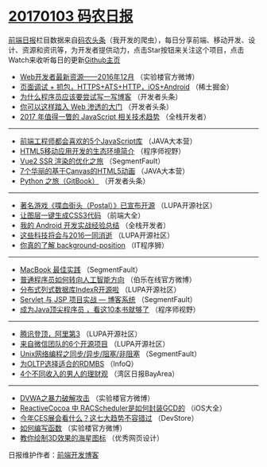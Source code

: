 # [20170103 码农日报](2017/01/03.md)

[前端日报](http://caibaojian.com/c/news)栏目数据来自[码农头条](http://hao.caibaojian.com/)（我开发的爬虫），每日分享前端、移动开发、设计、资源和资讯等，为开发者提供动力，点击Star按钮来关注这个项目，点击Watch来收听每日的更新[Github主页](https://github.com/kujian/frontendDaily)
* [Web开发者最新资源——2016年12月](http://hao.caibaojian.com/20490.html) （实验楼官方微博）
* [页面调试 + 抓包，HTTPS+ATS+HTTP，iOS+Android](http://hao.caibaojian.com/20399.html) （稀土掘金）
* [为什么程序员应该要尝试写一写博客](http://hao.caibaojian.com/20464.html) （开发者头条）
* [你可以这样踏入 Web 渗透的大门](http://hao.caibaojian.com/20457.html) （开发者头条）
* [2017 年值得一瞥的 JavaScript 相关技术趋势](http://hao.caibaojian.com/20408.html) （全栈开发者）

***
* [前端工程师都会喜欢的5个JavaScript库](http://hao.caibaojian.com/20456.html) （JAVA大本营）
* [HTML5移动应用开发的生态环境简介](http://hao.caibaojian.com/20434.html) （程序师视野）
* [Vue2 SSR 渲染的优化之旅](http://hao.caibaojian.com/20431.html) （SegmentFault）
* [7个华丽的基于Canvas的HTML5动画](http://hao.caibaojian.com/20455.html) （JAVA大本营）
* [Python 之旅（GitBook）](http://hao.caibaojian.com/20460.html) （开发者头条）

***
* [著名游戏《喋血街头（Postal）》已宣布开源](http://hao.caibaojian.com/20451.html) （LUPA开源社区）
* [让图层一键生成CSS3代码](http://hao.caibaojian.com/20417.html) （前端大全）
* [我的 Android 开发实战经验总结](http://hao.caibaojian.com/20443.html) （全栈开发者）
* [这些科技将会与2016一同消逝](http://hao.caibaojian.com/20480.html) （LUPA开源社区）
* [你真的了解 background-position](http://hao.caibaojian.com/20421.html) （IT程序狮）

***
* [MacBook 最佳实践](http://hao.caibaojian.com/20427.html) （SegmentFault）
* [普通程序员如何转向人工智能方向](http://hao.caibaojian.com/20402.html) （伯乐在线官方微博）
* [分布式列式数据库IndexR开源啦](http://hao.caibaojian.com/20453.html) （LUPA开源社区）
* [Servlet 与 JSP 项目实战 — 博客系统](http://hao.caibaojian.com/20430.html) （SegmentFault）
* [成为Java顶尖程序员 ，看这10本书就够了](http://hao.caibaojian.com/20432.html) （程序师视野）

***
* [腾讯登顶，阿里第3](http://hao.caibaojian.com/20446.html) （LUPA开源社区）
* [来自微信团队的6个开源项目](http://hao.caibaojian.com/20448.html) （LUPA开源社区）
* [Unix网络编程之同步/异步/阻塞/非阻塞](http://hao.caibaojian.com/20428.html) （SegmentFault）
* [为OLTP选择适合的RDMBS](http://hao.caibaojian.com/20440.html) （InfoQ）
* [4个不同收入的男人的理财观](http://hao.caibaojian.com/20481.html) （湾区日报BayArea）

***
* [DVWA之暴力破解攻击](http://hao.caibaojian.com/20491.html) （实验楼官方微博）
* [ReactiveCocoa 中 RACScheduler是如何封装GCD的](http://hao.caibaojian.com/20442.html) （iOS大全）
* [今年CES展会看什么？这七大趋势不容错过](http://hao.caibaojian.com/20420.html) （DevStore）
* [如何编写函数](http://hao.caibaojian.com/20581.html) （实验楼官方微博）
* [教你绘制3D效果的海星图标](http://hao.caibaojian.com/20398.html) （优秀网页设计）

日报维护作者：[前端开发博客](http://caibaojian.com/) 